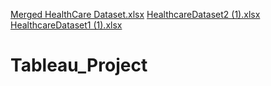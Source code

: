 [Merged HealthCare Dataset.xlsx](https://github.com/Saniyashakur22/Tableau_Project/files/15482628/Merged.HealthCare.Dataset.xlsx)
[HealthcareDataset2 (1).xlsx](https://github.com/Saniyashakur22/Tableau_Project/files/15482571/HealthcareDataset2.1.xlsx)
[HealthcareDataset1 (1).xlsx](https://github.com/Saniyashakur22/Tableau_Project/files/15482556/HealthcareDataset1.1.xlsx)
# Tableau_Project
